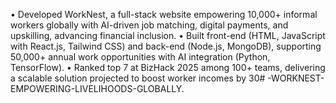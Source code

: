  • Developed WorkNest, a full-stack website empowering 10,000+ informal workers globally with AI-driven job
 matching, digital payments, and upskilling, advancing financial inclusion.
 • Built front-end (HTML, JavaScript with React.js, Tailwind CSS) and back-end (Node.js, MongoDB), supporting
 50,000+ annual work opportunities with AI integration (Python, TensorFlow).
 • Ranked top 7 at BizHack 2025 among 100+ teams, delivering a scalable solution projected to boost worker
 incomes by 30# -WORKNEST-EMPOWERING-LIVELIHOODS-GLOBALLY.
